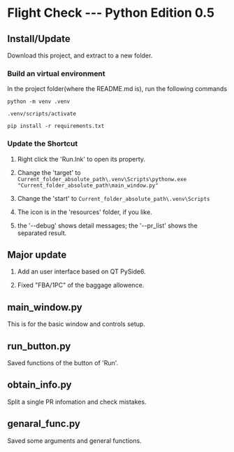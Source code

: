 # Flight Check --- Python Edition 0.5

## Install/Update

Download this project, and extract to a new folder.

### Build an virtual environment

In the project folder(where the README.md is), run the following commands

```
python -m venv .venv

.venv/scripts/activate

pip install -r requirements.txt
```

### Update the Shortcut

1. Right click the 'Run.lnk' to open its property.

0. Change the 'target' to ``Current_folder_absolute_path\.venv\Scripts\pythonw.exe "Current_folder_absolute_path\main_window.py"``

0. Change the 'start' to ``Current_folder_absolute_path\.venv\Scripts``

0. The icon is in the 'resources' folder, if you like.

0. the '--debug' shows detail messages; the '--pr_list' shows the separated result.

## Major update

1. Add an user interface based on QT PySide6.

0. Fixed "FBA/1PC" of the baggage allowence.

## main_window.py

This is for the basic window and controls setup.

## run_button.py

Saved functions of the button of 'Run'.

## obtain_info.py

Split a single PR infomation and check mistakes.

## genaral_func.py

Saved some arguments and general functions.